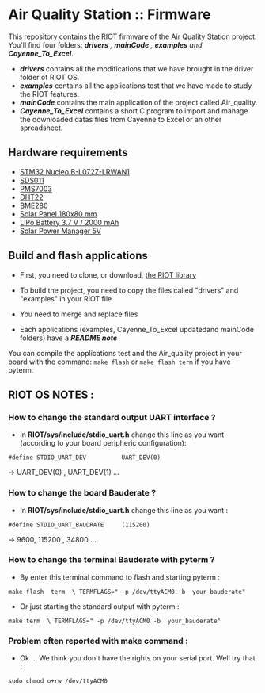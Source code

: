 # Air Quality Station :: Firmware
This repository contains the RIOT firmware of the Air Quality Station project.
You'll find four folders: _**drivers** , **mainCode** , **examples** and **Cayenne_To_Excel**_.  
* _**drivers**_ contains all the modifications that we have brought in the driver folder of RIOT OS.  
* _**examples**_ contains all the applications test that we have made to study the RIOT features.  
* _**mainCode**_ contains the main application of the project called Air_quality.  
* _**Cayenne_To_Excel**_ contains a short C program to import and manage the downloaded datas files from Cayenne to Excel or an other spreadsheet.  
## Hardware requirements
* [STM32 Nucleo B-L072Z-LRWAN1](https://www.st.com/en/evaluation-tools/b-l072z-lrwan1.html)
* [SDS011](https://cdn-reichelt.de/documents/datenblatt/X200/SDS011-DATASHEET.pdf)
* [PMS7003](https://usermanual.wiki/Document/PMS7003seriesdata20manualEnglishV25.1220636559/view)
* [DHT22](https://cdn-shop.adafruit.com/datasheets/Digital+humidity+and+temperature+sensor+AM2302.pdf)
* [BME280](https://www.waveshare.com/w/upload/7/75/BME280_Environmental_Sensor_User_Manual_EN.pdf)
* [Solar Panel 180x80 mm](https://www.gotronic.fr/art-cellule-solaire-sol2w-18995.htm#complte_desc)
* [LiPo Battery 3.7 V / 2000 mAh](https://www.sparkfun.com/datasheets/Batteries/UnionBattery-2000mAh.pdf)
* [Solar Power Manager 5V](https://www.dfrobot.com/product-1712.html)

## Build and flash applications
* First, you need to clone, or download, [the RIOT library](https://github.com/RIOT-OS/RIOT.git)
* To build the project, you need to copy the files called "drivers" and "examples" in your RIOT file
* You need to merge and replace files


* Each applications (examples, Cayenne_To_Excel updatedand mainCode folders) have a **_README note_** 

You can compile the applications test and the Air_quality project in your board with the command: `make flash` or `make flash term` if you have pyterm.

## RIOT OS NOTES :

### How to change the standard output UART interface ?

* In **RIOT/sys/include/stdio_uart.h** change this line as you want (according to your board peripheric configuration):  

`#define STDIO_UART_DEV          UART_DEV(0)`

 -> UART_DEV(0) , UART_DEV(1) ... 
### How to change the board Bauderate ? 

* In **RIOT/sys/include/stdio_uart.h** change this line as you want :  

`#define STDIO_UART_BAUDRATE     (115200)`  

 -> 9600, 115200 , 34800 ...  


### How to change the terminal Bauderate with pyterm ? 

* By enter this terminal command to flash and starting pyterm :  

`make flash  term  \ TERMFLAGS=" -p /dev/ttyACM0 -b  your_bauderate"`

* Or just starting the standard output with pyterm :  

`make term  \ TERMFLAGS=" -p /dev/ttyACM0 -b  your_bauderate"` 

### Problem often reported with make command : 

* Ok ... We think you don't have the rights on your serial port. Well try that :  

`sudo chmod o+rw /dev/ttyACM0`

